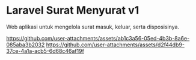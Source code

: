 # Laravel Surat Menyurat v1

Web aplikasi untuk mengelola surat masuk, keluar, serta disposisinya.

https://github.com/user-attachments/assets/ab1c3a56-05ed-4b3b-8a6e-085aba3b2032
https://github.com/user-attachments/assets/d2f44db9-37ce-4a1a-acb5-6d68c46af19f
